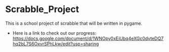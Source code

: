 # Scrabble_Project
This is a school project of scrabble that will be written in pygame.


- Here is a link to check out our progress:
https://docs.google.com/document/d/1WNOpy0xEiUbq4eXGc0dvteDQ7hq2bL7S6OxvrSPhLkw/edit?usp=sharing
